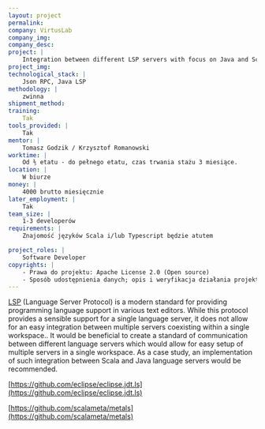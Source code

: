 ```yaml
---
layout: project
permalink: 
company: VirtusLab
company_img:
company_desc:
project: |
    Integration between different LSP servers with focus on Java and Scala ones
project_img:
technological_stack: |
    Json RPC, Java LSP 
methodology: |
    zwinna
shipment_method:
training:
    Tak
tools_provided: |
    Tak
mentor: |
    Tomasz Godzik / Krzysztof Romanowski
worktime: |
    Od ⅗ etatu - do pełnego etatu, czas trwania stażu 3 miesiące.
location: |
    W biurze
money: |
    4000 brutto miesięcznie
later_employment: |
    Tak
team_size: |
    1-3 developerów
requirements: |
    Znajomość języków Scala i/lub Typescript będzie atutem

project_roles: |
    Software Developer
copyrights: |
    - Prawa do projektu: Apache License 2.0 (Open source)
    - Sposób udostępnienia danych; opis i weryfikacja działania projektu na potrzeby pracy licencjackiej: Dane są ogólnodostępne
---
```

[LSP](http://microsoft.github.io/language-server-protocol/) (Language Server Protocol) is a modern standard for providing programming language support in various text editors. While this protocol provides a sensible support for a single language server, it does not allow for an easy integration between multiple servers coexisting within a single workspace.. It would be beneficial to create a standard of communication between different language servers which would allow for easy setup of multiple servers in a single workspace. As a case study, an implementation of such integration between Scala and Java language servers would be recommended.

[https://github.com/eclipse/eclipse.jdt.ls](https://github.com/eclipse/eclipse.jdt.ls)

[https://github.com/scalameta/metals](https://github.com/scalameta/metals)
